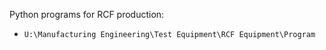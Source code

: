 Python programs for RCF production:
- `U:\Manufacturing Engineering\Test Equipment\RCF Equipment\Program`